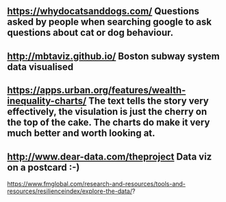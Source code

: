 https://whydocatsanddogs.com/
Questions asked by people when searching google to ask questions about cat or dog behaviour.
---
http://mbtaviz.github.io/
Boston subway system data visualised
---
https://apps.urban.org/features/wealth-inequality-charts/
The text tells the story very effectively, the visulation is just the cherry on the top of the cake.  The charts do make it very much better and worth looking at.
---
http://www.dear-data.com/theproject
Data viz on a postcard :-)
---
https://www.fmglobal.com/research-and-resources/tools-and-resources/resilienceindex/explore-the-data/?
